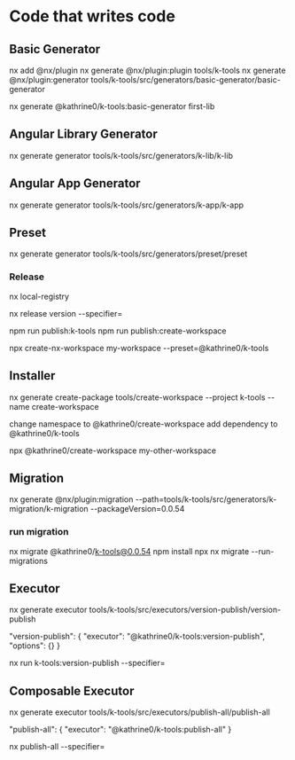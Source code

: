 # Code that writes code

## Basic Generator

nx add @nx/plugin
nx generate @nx/plugin:plugin tools/k-tools
nx generate @nx/plugin:generator tools/k-tools/src/generators/basic-generator/basic-generator

nx generate @kathrine0/k-tools:basic-generator first-lib

## Angular Library Generator

nx generate generator tools/k-tools/src/generators/k-lib/k-lib

## Angular App Generator

nx generate generator tools/k-tools/src/generators/k-app/k-app

## Preset

nx generate generator tools/k-tools/src/generators/preset/preset

### Release

nx local-registry

nx release version --specifier=

npm run publish:k-tools
npm run publish:create-workspace

npx create-nx-workspace my-workspace --preset=@kathrine0/k-tools

## Installer

nx generate create-package tools/create-workspace --project k-tools --name create-workspace

change namespace to @kathrine0/create-workspace
add dependency to @kathrine0/k-tools

npx @kathrine0/create-workspace my-other-workspace

## Migration

nx generate @nx/plugin:migration --path=tools/k-tools/src/generators/k-migration/k-migration --packageVersion=0.0.54

### run migration

nx migrate @kathrine0/k-tools@0.0.54
npm install
npx nx migrate --run-migrations

## Executor

nx generate executor tools/k-tools/src/executors/version-publish/version-publish

"version-publish": {
  "executor": "@kathrine0/k-tools:version-publish",
  "options": {}
}

nx run k-tools:version-publish --specifier=<version>

## Composable Executor

nx generate executor tools/k-tools/src/executors/publish-all/publish-all

"publish-all": {
  "executor": "@kathrine0/k-tools:publish-all"
}


nx publish-all --specifier=<version>
